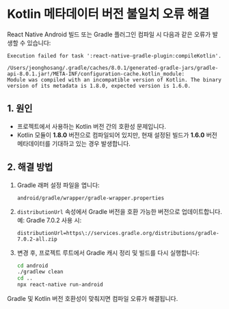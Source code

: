 # Kotlin 메타데이터 버전 불일치 오류 해결

React Native Android 빌드 또는 Gradle 플러그인 컴파일 시 다음과 같은 오류가 발생할 수 있습니다:

```
Execution failed for task ':react-native-gradle-plugin:compileKotlin'.

/Users/jeonghosang/.gradle/caches/8.0.1/generated-gradle-jars/gradle-api-8.0.1.jar!/META-INF/configuration-cache.kotlin_module: 
Module was compiled with an incompatible version of Kotlin. The binary version of its metadata is 1.8.0, expected version is 1.6.0.
```

## 1. 원인
- 프로젝트에서 사용하는 Kotlin 버전 간의 호환성 문제입니다.
- Kotlin 모듈이 **1.8.0** 버전으로 컴파일되어 있지만, 현재 설정된 빌드가 **1.6.0** 버전 메타데이터를 기대하고 있는 경우 발생합니다.

## 2. 해결 방법
1. Gradle 래퍼 설정 파일을 엽니다:  
   ```
   android/gradle/wrapper/gradle-wrapper.properties
   ```
2. `distributionUrl` 속성에서 Gradle 버전을 호환 가능한 버전으로 업데이트합니다.  
   예: Gradle 7.0.2 사용 시:
   ```
   distributionUrl=https\://services.gradle.org/distributions/gradle-7.0.2-all.zip
   ```
3. 변경 후, 프로젝트 루트에서 Gradle 캐시 정리 및 빌드를 다시 실행합니다:
   ```bash
   cd android
   ./gradlew clean
   cd ..
   npx react-native run-android
   ```

Gradle 및 Kotlin 버전 호환성이 맞춰지면 컴파일 오류가 해결됩니다.
